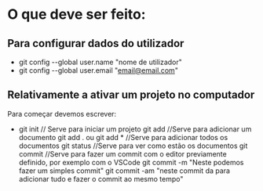 # O que deve ser feito:
## Para configurar dados do utilizador
- git config --global user.name "nome de utilizador"
- git config --global user.email "email@email.com"
## Relativamente a ativar um projeto no computador
Para começar devemos escrever:
- git init
// Serve para iniciar um projeto
git add
//Serve para adicionar um documento
git add . ou git add *
//Serve para adicionar todos os documentos
git status
//Serve para ver como estão os documentos
git commit
//Serve para fazer um commit com o editor previamente definido, por exemplo com o VSCode
git commit -m "Neste podemos fazer um simples commit"
git commit -am "neste commit da para adicionar tudo e fazer o commit ao mesmo tempo"
